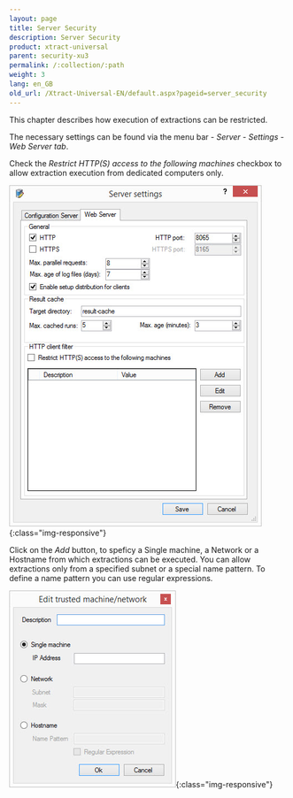 ```yaml
---
layout: page
title: Server Security
description: Server Security
product: xtract-universal
parent: security-xu3
permalink: /:collection/:path
weight: 3
lang: en_GB
old_url: /Xtract-Universal-EN/default.aspx?pageid=server_security
---
```


This chapter describes how execution of extractions can be restricted.

The necessary settings can be found via the menu bar - *Server - Settings - Web Server tab*.

Check the *Restrict HTTP(S) access to the following machines* checkbox to allow extraction execution from dedicated computers only.

![XU3_ServerSettings_web_tab](/img/content/XU3_ServerSettings_web_tab.jpg){:class="img-responsive"}

Click on the *Add* button, to speficy a Single machine, a Network or a Hostname from which extractions can be executed.
You can allow extractions only from a specified subnet or a special name pattern. To define a name pattern you can use regular expressions.

![XU3_ServerSecurity](/img/content/XU3_ServerSecurity.jpg){:class="img-responsive"}
